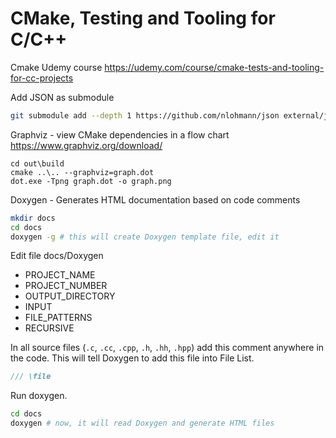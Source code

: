 # CMake, Testing and Tooling for C/C++

Cmake Udemy course https://udemy.com/course/cmake-tests-and-tooling-for-cc-projects  

Add JSON as submodule
```sh
git submodule add --depth 1 https://github.com/nlohmann/json external/json
```

Graphviz - view CMake dependencies in a flow chart  
https://www.graphviz.org/download/ 

```
cd out\build
cmake ..\.. --graphviz=graph.dot
dot.exe -Tpng graph.dot -o graph.png
```

Doxygen - Generates HTML documentation based on code comments
```sh
mkdir docs
cd docs
doxygen -g # this will create Doxygen template file, edit it
```
Edit file docs/Doxygen
- PROJECT_NAME
- PROJECT_NUMBER
- OUTPUT_DIRECTORY
- INPUT
- FILE_PATTERNS
- RECURSIVE

In all source files (`.c`, `.cc`, `.cpp`, `.h`, `.hh`, `.hpp`) add this comment anywhere in the code. This will tell Doxygen to add this file into File List.
```cpp
/// \file
``` 
Run doxygen.
```sh
cd docs
doxygen # now, it will read Doxygen and generate HTML files
```